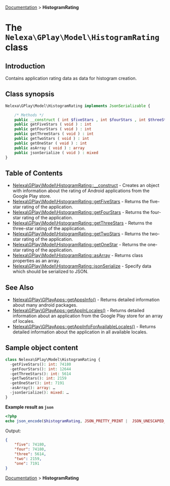 [Documentation](../../README.md) > **HistogramRating**

# The `Nelexa\GPlay\Model\HistogramRating` class

## Introduction
Contains application rating data as data for histogram creation.

## Class synopsis
```php
Nelexa\GPlay\Model\HistogramRating implements JsonSerializable {

    /* Methods */
    public __construct ( int $fiveStars , int $fourStars , int $threeStars , int $twoStars , int $oneStar ) 
    public getFiveStars ( void ) : int
    public getFourStars ( void ) : int
    public getThreeStars ( void ) : int
    public getTwoStars ( void ) : int
    public getOneStar ( void ) : int
    public asArray ( void ) : array
    public jsonSerialize ( void ) : mixed
}
```

## Table of Contents
* [Nelexa\GPlay\Model\HistogramRating::__construct](histogramrating.construct.md) - Creates an object with information about the rating of Android applications from the Google Play store.
* [Nelexa\GPlay\Model\HistogramRating::getFiveStars](histogramrating.getfivestars.md) - Returns the five-star rating of the application.
* [Nelexa\GPlay\Model\HistogramRating::getFourStars](histogramrating.getfourstars.md) - Returns the four-star rating of the application.
* [Nelexa\GPlay\Model\HistogramRating::getThreeStars](histogramrating.getthreestars.md) - Returns the three-star rating of the application.
* [Nelexa\GPlay\Model\HistogramRating::getTwoStars](histogramrating.gettwostars.md) - Returns the two-star rating of the application.
* [Nelexa\GPlay\Model\HistogramRating::getOneStar](histogramrating.getonestar.md) - Returns the one-star rating of the application.
* [Nelexa\GPlay\Model\HistogramRating::asArray](histogramrating.asarray.md) - Returns class properties as an array.
* [Nelexa\GPlay\Model\HistogramRating::jsonSerialize](histogramrating.jsonserialize.md) - Specify data which should be serialized to JSON.


## See Also
* [Nelexa\GPlay\GPlayApps::getAppsInfo()](../GPlayApps/gplayapps.getappsinfo.md) - Returns detailed information about many android packages.
* [Nelexa\GPlay\GPlayApps::getAppInLocales()](../GPlayApps/gplayapps.getappinlocales.md) - Returns detailed information about an application from the Google Play store for an array of locales.
* [Nelexa\GPlay\GPlayApps::getAppInfoForAvailableLocales()](../GPlayApps/gplayapps.getappinfoforavailablelocales.md) - Returns detailed information about the application in all available locales.
## Sample object content
```php
class Nelexa\GPlay\Model\HistogramRating {
  -getFiveStars(): int: 74180
  -getFourStars(): int: 12644
  -getThreeStars(): int: 5614
  -getTwoStars(): int: 2159
  -getOneStar(): int: 7191
  -asArray(): array: …
  -jsonSerialize(): mixed: …
}
```
**Example result as `json`**
```php
<?php
echo json_encode($histogramRating, JSON_PRETTY_PRINT |  JSON_UNESCAPED_SLASHES | JSON_UNESCAPED_UNICODE | JSON_UNESCAPED_LINE_TERMINATORS);
```
Output:
```json
{
    "five": 74180,
    "four": 74180,
    "three": 5614,
    "two": 2159,
    "one": 7191
}
```

[Documentation](../../README.md) > **HistogramRating**
